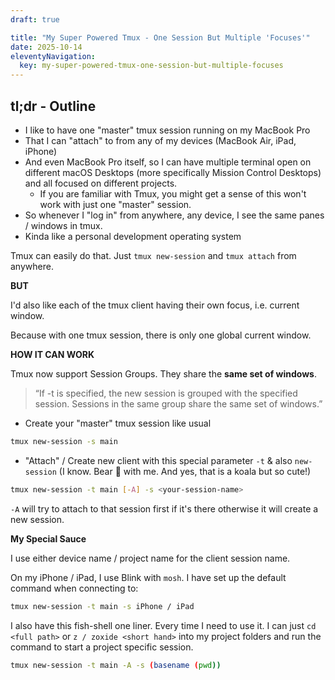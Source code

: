 ```yaml
---
draft: true

title: "My Super Powered Tmux - One Session But Multiple 'Focuses'"
date: 2025-10-14
eleventyNavigation:
  key: my-super-powered-tmux-one-session-but-multiple-focuses
---
```


## tl;dr - Outline

- I like to have one "master" tmux session running on my MacBook Pro
- That I can "attach" to from any of my devices (MacBook Air, iPad, iPhone)
- And even MacBook Pro itself, so I can have multiple terminal open on different macOS Desktops (more specifically Mission Control Desktops) and all focused on different projects.
  - If you are familiar with Tmux, you might get a sense of this won't work with just one "master" session.
- So whenever I "log in" from anywhere, any device, I see the same panes / windows in tmux.
- Kinda like a personal development operating system

Tmux can easily do that. Just `tmux new-session` and `tmux attach` from anywhere.

**BUT**

I'd also like each of the tmux client having their own focus, i.e. current window.

Because with one tmux session, there is only one global current window.

**HOW IT CAN WORK**

Tmux now support Session Groups. They share the **same set of windows**.

> “If -t is specified, the new session is grouped with the specified session. Sessions in the same group share the same set of windows.”

- Create your "master" tmux session like usual
```sh
tmux new-session -s main
```
- "Attach" / Create new client with this special parameter `-t` & also `new-session` (I know. Bear 🐨 with me. And yes, that is a koala but so cute!)
```sh
tmux new-session -t main [-A] -s <your-session-name>
```
`-A` will try to attach to that session first if it's there otherwise it will create a new session.


**My Special Sauce**

I use either device name / project name for the client session name.

On my iPhone / iPad, I use Blink with `mosh`. I have set up the default command when connecting to:

```sh
tmux new-session -t main -s iPhone / iPad
```

I also have this fish-shell one liner. Every time I need to use it. I can just `cd <full path>` or `z / zoxide <short hand>` into my project folders and run the command to start a project specific session.

```sh
tmux new-session -t main -A -s (basename (pwd))
```
